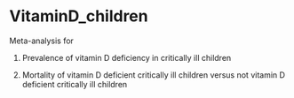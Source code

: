 # VitaminD_children

Meta-analysis for

1) Prevalence of vitamin D deficiency in critically ill children

2) Mortality of vitamin D deficient critically ill children versus not vitamin D deficient critically ill children
